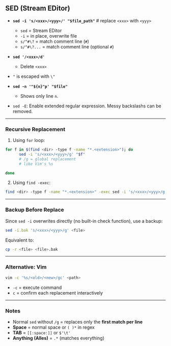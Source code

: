 ## SED (Stream EDitor)

* **`sed -i 's/<xxx>/<yyy>/' "$file_path"`** # replace `<xxx>` with `<yyy>`

  * `sed` = Stream EDitor
  * `-i` = in place, overwrite file
  * `s/^#\?` = match comment line (`#`)
  * `s/^#\?...` = match comment line (optional `#`)

* **`sed '/<xxx>/d'`**

  * Delete `<xxx>`

* `"` is escaped with `\"`

* **`sed -n '"${n}"p' "$file"`**

    * Shows only line `n`.

* `sed -E`: Enable extended regular expression.
            Messy backslashs can be removed.

---

### Recursive Replacement

1. Using `for` loop:

```bash
for f in $(find <dir> -type f -name "*.<extension>"); do
      sed -i 's/<xxx>/<yyy>/g' "$f"
      # /g = global replacement
      # like Vim's %s

done
```

2. Using `find -exec`:

```bash
find <dir> -type f -name "*.<extension>" -exec sed -i 's/<xxx>/<yyy>/g' {} +
```

---

### Backup Before Replace

Since `sed -i` overwrites directly (no built-in check function), use a backup:

```bash
sed -i.bak 's/<xxx>/<yyy>/g' <file>
```

Equivalent to:

```bash
cp -r <file> <file>.bak
```

---

### Alternative: Vim

```bash
vim -c '%s/<old>/<new>/gc' <path>
```

* `-c` = execute command
* `c` = confirm each replacement interactively

---

### Notes

* Normal `sed` without `/g` = replaces only the **first match per line**
* **Space** = normal space or `( )*` in regex
* **TAB** = `[[:space:]]` or `$'\t'`
* **Anything (Alles)** = `.*` (matches everything)
